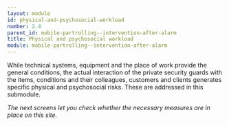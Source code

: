 ```yaml
---
layout: module
id: physical-and-psychosocial-workload
number: 2.4
parent_id: mobile-partrolling--intervention-after-alarm
title: Physical and psychosocial workload
module: mobile-partrolling--intervention-after-alarm
---
```

While technical systems, equipment and the place of work provide the general
conditions, the actual interaction of the private security guards with the
items, conditions and their colleagues, customers and clients generates
specific physical and psychosocial risks. These are addressed in this
submodule.

_The next screens let you check whether the necessary measures are in place on
this site._


